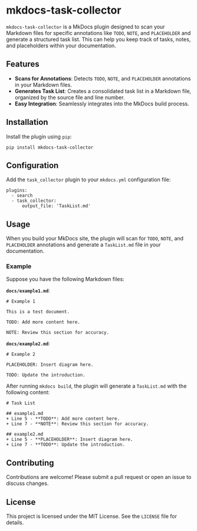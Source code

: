 # mkdocs-task-collector

`mkdocs-task-collector` is a MkDocs plugin designed to scan your Markdown files for specific annotations like `TODO`, `NOTE`, and `PLACEHOLDER` and generate a structured task list. This can help you keep track of tasks, notes, and placeholders within your documentation.

## Features

- **Scans for Annotations**: Detects `TODO`, `NOTE`, and `PLACEHOLDER` annotations in your Markdown files.
- **Generates Task List**: Creates a consolidated task list in a Markdown file, organized by the source file and line number.
- **Easy Integration**: Seamlessly integrates into the MkDocs build process.

## Installation

Install the plugin using `pip`:

```
pip install mkdocs-task-collector
```

## Configuration

Add the `task_collector` plugin to your `mkdocs.yml` configuration file:

```
plugins:
  - search
  - task_collector:
      output_file: 'TaskList.md'
```

## Usage

When you build your MkDocs site, the plugin will scan for `TODO`, `NOTE`, and `PLACEHOLDER` annotations and generate a `TaskList.md` file in your documentation.

### Example

Suppose you have the following Markdown files:

**`docs/example1.md`**:

```
# Example 1

This is a test document.

TODO: Add more content here.

NOTE: Review this section for accuracy.
```

**`docs/example2.md`**:

```
# Example 2

PLACEHOLDER: Insert diagram here.

TODO: Update the introduction.
```

After running `mkdocs build`, the plugin will generate a `TaskList.md` with the following content:

```
# Task List

## example1.md
+ Line 5 - **TODO**: Add more content here.
+ Line 7 - **NOTE**: Review this section for accuracy.

## example2.md
+ Line 5 - **PLACEHOLDER**: Insert diagram here.
+ Line 7 - **TODO**: Update the introduction.
```

## Contributing

Contributions are welcome! Please submit a pull request or open an issue to discuss changes.

## License

This project is licensed under the MIT License. See the `LICENSE` file for details.

